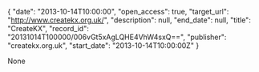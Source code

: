 {
  "date": "2013-10-14T10:00:00", 
  "open_access": true, 
  "target_url": "http://www.createkx.org.uk/", 
  "description": null, 
  "end_date": null, 
  "title": "CreateKX", 
  "record_id": "20131014T100000/006vGt5xAgLQHE4VhW4sxQ==", 
  "publisher": "createkx.org.uk", 
  "start_date": "2013-10-14T10:00:00Z"
}

None